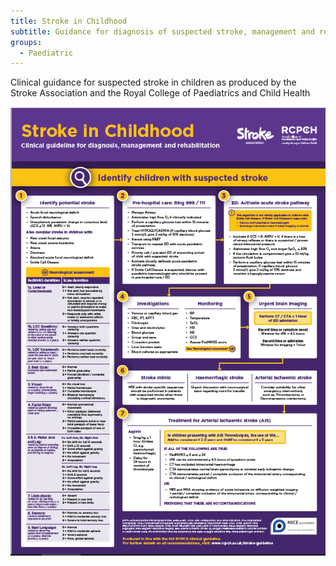 ```yaml
---
title: Stroke in Childhood
subtitle: Guidance for diagnosis of suspected stroke, management and rehabilitation
groups:
  - Paediatric
---
```

Clinical guidance for suspected stroke in children as produced by the Stroke Association and the Royal College of Paediatrics and Child Health

![](/images/stroke-in-childhood.png)
